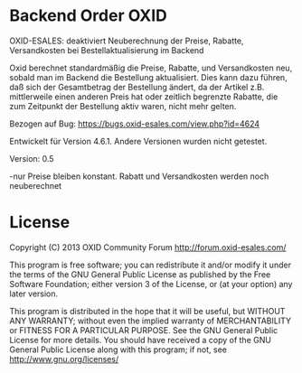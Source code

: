 Backend Order OXID
=============

OXID-ESALES: deaktiviert Neuberechnung der Preise, Rabatte, Versandkosten bei Bestellaktualisierung im Backend 

Oxid berechnet standardmäßig die Preise, Rabatte, und Versandkosten neu, sobald man im Backend die Bestellung aktualisiert.
Dies kann dazu führen, daß sich der Gesamtbetrag der Bestellung ändert, da der Artikel z.B. mittlerweile
einen anderen Preis hat oder zeitlich begrenzte Rabatte, die zum Zeitpunkt der Bestellung aktiv waren, nicht mehr gelten.

Bezogen auf Bug: https://bugs.oxid-esales.com/view.php?id=4624

Entwickelt für Version 4.6.1. Andere Versionen wurden nicht getestet.

Version: 0.5

-nur Preise bleiben konstant. Rabatt und Versandkosten werden noch neuberechnet


License
============
Copyright (C) 2013 OXID Community Forum http://forum.oxid-esales.com/

This program is free software; you can redistribute it and/or modify it under the terms of the GNU General Public License as published by the Free Software Foundation; either version 3 of the License, or (at your option) any later version.

This program is distributed in the hope that it will be useful, but WITHOUT ANY WARRANTY; without even the implied warranty of MERCHANTABILITY or FITNESS FOR A PARTICULAR PURPOSE. See the GNU General Public License for more details. You should have received a copy of the GNU General Public License along with this program; if not, see http://www.gnu.org/licenses/
